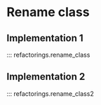 # Rename class


## Implementation 1


::: refactorings.rename_class


## Implementation 2

::: refactorings.rename_class2

